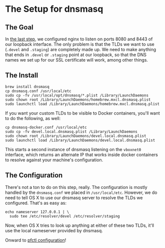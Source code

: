 # The Setup for dnsmasq

## The Goal

In [the last step](../01_nginx/), we configured nginx to listen on ports 8080
and 8443 of our loopback interface. The only problem is that the TLDs we want
to use (`.devel` and `.staging`) are completely made up. We need to make
anything that ends in `.devel` or `.staging` point at our loopback, so that
the DNS names we set up for our SSL certificate will work, among other things.

## The Install

    brew install dnsmasq
    cp dnsmasq.conf /usr/local/etc
    sudo cp -fv /usr/local/opt/dnsmasq/*.plist /Library/LaunchDaemons
    sudo chown root /Library/LaunchDaemons/homebrew.mxcl.dnsmasq.plist
    sudo launchctl load /Library/LaunchDaemons/homebrew.mxcl.dnsmasq.plist

If you want your custom TLDs to be visible to Docker containers, you'll want to
do the following, as well:

    cp dnsmasq-docker.conf /usr/local/etc
    sudo cp -fv devel.local.dnsmasq.plist /Library/LaunchDaemons
    sudo chown root /Library/LaunchDaemons/devel.local.dnsmasq.plist
    sudo launchctl load /Library/LaunchDaemons/devel.local.dnsmasq.plist

This starts a second instance of dnsmasq listening on the `vboxnet0` interface,
which returns an alternate IP that works inside docker containers to resolve
against your machine's configuration.

## The Configuration

There's not a ton to do on this step, really. The configuration is mostly
handled by the `dnsmasq.conf` we placed in `/usr/local/etc`. However, we do need
to tell OS X to use our dnsmasq server to resolve the TLDs we configured. That's
as easy as:

    echo nameserver 127.0.0.1 | \
      sudo tee /etc/resolver/devel /etc/resolver/staging

Now, when OS X tries to look up anything at either of these two TLDs, it'll use
the local nameserver provided by dnsmasq.

Onward to [pfctl configuration](../03_pfctl/)!
